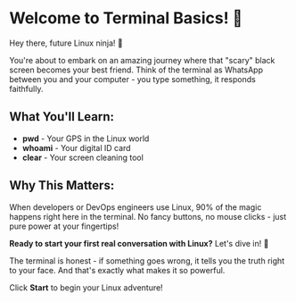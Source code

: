 # Welcome to Terminal Basics! 👋

Hey there, future Linux ninja! 🥷

You're about to embark on an amazing journey where that "scary" black screen becomes your best friend. Think of the terminal as WhatsApp between you and your computer - you type something, it responds faithfully.

## What You'll Learn:
- **pwd** - Your GPS in the Linux world
- **whoami** - Your digital ID card  
- **clear** - Your screen cleaning tool

## Why This Matters:
When developers or DevOps engineers use Linux, 90% of the magic happens right here in the terminal. No fancy buttons, no mouse clicks - just pure power at your fingertips!

**Ready to start your first real conversation with Linux?** Let's dive in! 🚀

The terminal is honest - if something goes wrong, it tells you the truth right to your face. And that's exactly what makes it so powerful.

Click **Start** to begin your Linux adventure!